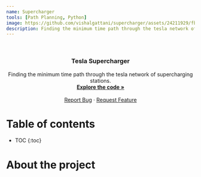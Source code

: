 ```yaml
---
name: Supercharger
tools: [Path Planning, Python]
image: https://github.com/vishalgattani/supercharger/assets/24211929/fb7ed8a9-a423-4b82-9e17-6c8b44f2f813
description: Finding the minimum time path through the tesla network of supercharging stations.
---
```


<!-- PROJECT LOGO -->
<br />
<div align="center">
<h3 align="center">Tesla Supercharger</h3>

  <p align="center">
    Finding the minimum time path through the tesla network of supercharging stations.
    <br />
    <a href="https://github.com/vishalgattani/supercharger"><strong>Explore the code »</strong></a>
    <br />
    <br />
    <a href="https://github.com/vishalgattani/supercharger/issues">Report Bug</a>
    ·
    <a href="https://github.com/vishalgattani/supercharger/issues">Request Feature</a>
  </p>
</div>



# Table of contents

* TOC
{:toc}

# About the project

<!-- <p align="center">
  <img width="1261" alt="supercharger" src="https://github.com/vishalgattani/supercharger/assets/24211929/0a34cde8-8acf-4f1a-af8c-440f88337e48">
</p> -->

<!-- <iframe width="900" height="800" frameborder="0" scrolling="no" src="//plotly.com/~vishalgattani/185.embed"></iframe> -->

<script src="https://cdn.plot.ly/plotly-latest.min.js"></script>
<div>                            <div id="fddcb4ce-9612-4daf-877e-7f1d77a14e05" class="plotly-graph-div" style="height:100%; width:100%;"></div>            <script type="text/javascript">                                    window.PLOTLYENV=window.PLOTLYENV || {};                                    if (document.getElementById("fddcb4ce-9612-4daf-877e-7f1d77a14e05")) {                    Plotly.newPlot(                        "fddcb4ce-9612-4daf-877e-7f1d77a14e05",                        [{"lat":[42.710356,40.544595,39.858702,43.592251,34.667629,35.108486,39.662265,43.623536,40.738399,38.877342,37.66976,38.249149,42.518715,39.040814,33.894227,32.726686,41.245823,43.102424,38.957778,40.277134,28.514873,30.181405,37.394181,45.70007,41.348503,45.64655,42.241125,34.850835,34.98737,33.79382,40.958869,40.66179,41.585206,35.174151,36.860525,29.112378,41.045431,46.729872,40.891909,36.61697,37.703163,38.017955,38.235578,44.347885,39.678111,38.993577,44.704537,43.109066,32.374263,40.32244,35.34075,33.741291,31.312424,41.57833,46.976918,32.135885,34.922962,36.835455,41.499616,33.52421,44.46286,38.642291,38.696385,37.14916,32.878773,29.827707,32.068583,32.760837,43.879042,41.080103,45.402786,47.192149,37.782622,29.140981,34.947013,33.485858,40.720352,39.541124,40.588118,35.901319,38.573122,39.77512,27.940665,44.105601,44.656089,48.509743,41.161085,42.236461,42.130914,27.31293,40.017517,37.963357,42.056357,37.5447,38.931919,35.9696,39.1481,41.760671,32.902166,33.921063,39.877253,35.505278,45.981226,42.460931,43.328388,38.837573,42.17434,38.900543,38.78216,40.957892,39.563776,41.519427,31.582287,42.895248,46.914375,43.979585,35.486585,43.886915,34.174754,37.405893,39.095382,44.964892,42.968675,33.986765,33.70275,32.833485,46.378836,43.12669,41.699048,39.137114,33.660784,37.02445,46.198035,40.195539,46.784467,39.443345,39.393663,36.165906,37.644519,39.00496,33.970281,39.268975,41.660517,26.77825,42.049602,35.191331,27.60089,45.83626,35.15396,30.423892,45.611941,41.041538,32.832466,36.289315,40.7999,40.683508,34.729509,38.069801,34.39359,32.274159,38.211962,34.614555,39.023876,28.766853,42.914231,31.448847,38.78799,29.690066,39.702238,40.06076,40.508562,37.593182,37.415328,36.748516,41.890872,40.68331,35.400105,36.913695,35.531428,39.92646,32.478594,36.766315,45.734046,35.140024,42.597887,38.366645,29.924286,30.199071,40.226408,32.949077,39.090758,47.708479,32.470885,28.617982,42.145542,39.605859,30.720702,30.266552,30.790734,36.167631,42.998817,24.72611,39.326258,42.243893,39.327438,36.612153,39.224642,35.972904,35.646451,41.781195,41.722672,46.009797,36.955196,34.238115,32.627837,33.673925,38.771208,40.415938,47.62957,37.126463,33.443011,33.498538,35.461664,40.726668,35.53859,47.116294,37.134167,33.231373,32.450591,40.146204,44.292984,34.849124,30.671556,39.552676,36.893583,40.778885,26.108605,43.485152,43.113878,26.485574,34.879736,44.804582,33.137098,41.907415,34.32753,32.943675,41.717337,33.421676,39.631467,30.716158,39.600831,36.60059,35.189016,45.15313,35.610678,44.957751,37.625618,42.838443,44.082607,33.931316,42.899615,41.310222,33.793198,44.03563,36.254143,36.945693,35.038644,29.108571,37.60878,41.313663,41.70995,35.850587,38.242676,40.41621,44.73704,37.394011,35.068595,44.77083,43.701129,42.295745,29.980687,40.303817,30.510908,40.179476,34.179106,44.782882,38.64082,38.80086,40.836301,39.489732,42.75625,35.226765,40.684466,38.4016,39.04438,34.113584,34.994625],"lon":[-73.819109,-74.334113,-84.277027,-116.27942,-79.002343,-106.612804,-75.692027,-72.3258949,-114.058998,-97.618699,-77.461414,-112.652524,-87.950428,-94.369265,-118.367407,-114.619093,-73.009059,-76.187446,-92.252761,-76.823255,-81.500189,-82.679605,-122.149858,-111.06329,-89.126115,-118.68198,-83.766522,-114.624329,-118.946272,-84.39713,-117.746501,-73.79282,-87.721114,-111.663194,-76.207467,-99.75208,-75.312237,-122.977392,-72.426995,-121.843973,-121.925304,-84.420664,-122.263886,-69.786042,-111.841003,-110.140513,-73.491829,-71.477768,-99.007197,-74.4869,-80.76579,-116.215029,-92.446436,-83.664593,-120.54162,-81.212853,-110.145558,-119.91058,-74.071324,-117.152568,-73.179308,-121.18813,-119.548525,-84.11385,-111.681694,-97.979685,-96.448248,-115.532486,-91.188428,-73.46135,-122.294371,-114.888901,-121.228683,-82.193938,-104.647997,-80.475763,-111.888712,-119.442336,-75.560089,-84.149634,-109.552368,-104.794648,-82.323525,-103.212569,-111.099022,-122.338681,-104.804955,-71.178325,-72.621435,-80.406743,-79.07712,-122.515699,-86.456352,-122.29011,-77.239564,-86.804159,-123.208604,-88.309184,-117.193699,-118.330074,-83.063448,-108.828094,-112.507161,-123.324124,-73.679992,-104.824889,-87.816626,-99.319142,-90.5329,-74.073976,-104.875651,-81.493146,-97.109152,-70.869299,-114.031924,-75.954114,-120.666378,-100.716887,-118.300803,-121.987945,-76.858319,-92.961249,-78.69568,-118.390162,-117.934297,-83.625813,-94.256378,-89.306829,-85.000326,-88.563468,-114.241801,-121.56535,-119.162687,-74.641375,-92.10232,-87.331737,-74.562619,-115.138655,-118.965499,-78.337848,-112.731503,-103.708626,-71.497242,-80.109586,-80.086345,-114.065592,-80.82286,-109.94341,-103.7226,-91.154637,-121.208249,-73.671661,-96.837638,-97.325935,-73.51524,-80.108327,-82.366353,-117.232243,-82.028798,-90.151048,-85.67319,-120.188432,-77.144352,-96.978988,-85.533057,-83.53221,-112.085173,-96.537727,-86.07959,-80.602742,-88.984738,-122.367483,-122.076575,-78.103517,-87.654214,-74.006508,-119.397796,-116.754463,-82.604495,-122.1984,-93.75437,-108.144266,-108.604932,-80.719776,-114.455249,-121.958136,-81.416018,-93.248782,-74.093572,-111.991933,-108.604325,-116.794283,-95.450473,-81.387995,-75.902081,-77.733324,-86.116677,-89.760156,-81.663625,-95.766044,-82.428935,-81.047912,-101.725107,-88.978895,-120.20741,-121.897995,-84.383507,-77.846845,-117.812644,-70.540289,-72.759717,-92.93137,-86.438854,-119.178084,-85.445105,-117.882412,-121.266149,-74.444713,-122.148073,-113.601737,-112.556876,-117.66309,-97.65144,-84.071932,-98.66012,-118.368328,-104.519352,-97.166412,-100.392455,-88.259828,-105.526325,-117.085459,-88.118644,-107.340171,-89.533986,-124.188383,-80.252444,-112.05205,-75.206857,-81.787149,-114.131562,-106.956345,-95.603229,-87.973023,-112.11846,-112.734081,-86.18863,-111.897331,-106.070818,-95.565944,-110.831666,-118.061916,-101.931467,-122.881254,-115.388014,-124.010966,-109.473842,-72.565798,-123.037458,-116.820082,-112.435248,-122.31731,-84.285394,-121.308473,-120.23792,-81.054651,-85.19593,-81.034603,-97.33314,-81.517018,-112.198576,-76.756116,-122.625023,-86.814089,-122.151999,-122.150347,-118.174576,-91.43711,-98.0445,-73.239226,-95.421547,-83.550529,-84.247841,-118.472135,-97.165632,-117.812306,-77.29633,-121.210529,-115.790859,-119.794179,-104.45267,-100.24836,-112.269008,-75.56489,-95.760267,-117.529427,-78.13567],"marker":{"autocolorscale":false,"cmax":194.0,"cmin":79.0,"color":[131.0,159.0,133.0,143.0,105.0,175.0,120.0,153.0,106.0,177.0,128.0,109.0,144.0,107.0,114.0,116.0,130.0,138.0,109.0,141.0,133.0,86.0,151.0,105.0,158.0,82.0,103.0,102.0,180.0,145.0,114.0,149.0,88.0,144.0,128.0,140.0,174.0,159.0,104.0,110.0,175.0,122.0,155.0,129.0,141.0,146.0,169.0,121.0,181.0,103.0,164.0,167.0,160.0,134.0,139.0,100.0,132.0,113.0,194.0,98.0,117.0,148.0,100.0,190.0,158.0,126.0,125.0,128.0,130.0,150.0,119.0,125.0,128.0,127.0,164.0,188.0,167.0,188.0,183.0,126.0,121.0,160.0,146.0,128.0,135.0,121.0,179.0,146.0,139.0,129.0,133.0,89.0,124.0,118.0,84.0,183.0,153.0,105.0,102.0,158.0,155.0,161.0,84.0,118.0,118.0,158.0,138.0,156.0,115.0,114.0,188.0,146.0,132.0,108.0,114.0,166.0,94.0,121.0,179.0,150.0,115.0,130.0,146.0,120.0,125.0,160.0,142.0,151.0,129.0,131.0,123.0,155.0,157.0,110.0,184.0,146.0,79.0,84.0,97.0,176.0,164.0,126.0,107.0,113.0,144.0,98.0,135.0,166.0,147.0,173.0,178.0,138.0,101.0,144.0,106.0,148.0,96.0,119.0,132.0,141.0,177.0,155.0,106.0,165.0,125.0,185.0,176.0,142.0,91.0,115.0,162.0,130.0,133.0,149.0,144.0,115.0,166.0,127.0,163.0,134.0,95.0,143.0,119.0,110.0,146.0,123.0,137.0,134.0,113.0,92.0,107.0,113.0,135.0,124.0,157.0,121.0,123.0,124.0,130.0,132.0,86.0,154.0,140.0,101.0,158.0,165.0,127.0,180.0,178.0,114.0,106.0,169.0,145.0,104.0,111.0,119.0,138.0,153.0,145.0,183.0,154.0,135.0,87.0,159.0,116.0,118.0,121.0,154.0,145.0,144.0,135.0,127.0,98.0,125.0,153.0,135.0,113.0,142.0,133.0,106.0,131.0,95.0,151.0,129.0,142.0,131.0,109.0,187.0,163.0,154.0,163.0,105.0,98.0,139.0,115.0,136.0,148.0,107.0,92.0,169.0,96.0,103.0,128.0,186.0,159.0,142.0,113.0,165.0,154.0,159.0,99.0,107.0,134.0,126.0,99.0,124.0,169.0,142.0,125.0,151.0,124.0,145.0,182.0,168.0,143.0,163.0,97.0,125.0,108.0,142.0,136.0,173.0,126.0,108.0,122.0,108.0,135.0],"colorbar":{"title":{"text":"Charging Rate"}},"opacity":0.75,"reversescale":false,"size":5},"mode":"markers","text":["Albany_NY","Edison_NJ","Dayton_OH","Boise_ID","Lumberton_NC","Albuquerque_NM","Newark_DE","West_Lebanon_NH","West_Wendover_NV","Salina_KS","Glen_Allen_VA","Beaver_UT","Pleasant_Prairie_WI","Independence_MO","Redondo_Beach_CA","Yuma_AZ","Milford_CT","Liverpool_NY","Columbia_MO","Harrisburg_PA","Turkey_Lake_FL","Lake_City_FL","Fremont_CA","Bozeman_MT","Peru_IL","Pendleton_OR","Ann_Arbor_MI","Needles_CA","Lebec_CA","Atlanta_GA","Winnemucca_NV","Queens_NY","Country_Club_Hills_IL","Flagstaff_AZ","Norfolk_VA","Uvalde_TX","Tannersville_PA","Centralia_WA","Southampton_NY","Seaside_CA","Dublin_CA","Lexington_KY","Napa_CA","Augusta_ME","Nephi_UT","Green_River_UT","Plattsburgh_NY","Hooksett_NH","Cisco_TX","Cranbury_NJ","Charlotte_NC","Indio_CA","Alexandria_LA","Maumee_OH","Ellensburg_WA","Savannah_GA","Holbrook_AZ","Fresno_CA","Newburgh_NY","Temecula_CA","South_Burlington_VT","Folsom_CA","Gardnerville_NV","London_KY","Casa_Grande_AZ","San_Marcos_TX","Corsicana_TX","El_Centro_CA","Onalaska_WI","Darien_CT","Sandy_OR","Superior_MT","Manteca_CA","Ocala_FL","Santa_Rosa_NM","Santee_SC","South_Salt_Lake_City_UT","Sparks_NV","Allentown_PA","Knoxville_TN","Moab_UT","Denver_CO","Brandon_FL","Rapid_City_SD","West_Yellowstone_MT","Burlington_WA","Cheyenne_WY","Dedham_MA","West_Springfield_MA","Port_St._Lucie_FL","Somerset_PA","San_Rafael_CA","St._Joseph_MI","San_Mateo_CA","Vienna_VA","Brentwood_TN","Ukiah_CA","Aurora_IL","San_Diego_CA","Hawthorne_CA","Grove_City_OH","Gallup_NM","Butte_MT","Grants_Pass_OR","Queensbury_NY","Colorado_Springs_CO","Highland_Park_IL","Hays_KS","St._Charles_MO","Paramus_NJ","Lone_Tree_CO","Cleveland_OH","Bellmead_TX","Seabrook_NH","Missoula_MT","Watertown_NY","Atascadero_CA","Murdo_SD","Burbank_CA","Sunnyvale_CA","Laurel_MD","Oakdale_MN","Buffalo_NY","Culver_City_CA","Fountain_Valley_CA","Macon_GA","Baxter_MN","Madison_WI","Angola_IN","Effingham_IL","Quartzsite_AZ","Gilroy_CA","Kennewick_WA","Hamilton_Township_NJ","Duluth_MN","Terre_Haute_IN","Egg_Harbor_Township_NJ","Las_Vegas_NV","Mammoth_Lakes_CA","Strasburg_VA","Wickenburg_AZ","Limon_CO","East_Greenwich_RI","Riviera_Beach_FL","Erie_PA","Kingman_AZ","Okeechobee_FL","Big_Timber_MT","Tucumcari_NM","Baton_Rouge_LA","The_Dalles_OR","Greenwich_CT","Dallas_TX","Perry_OK","Syosset_NY","Cranberry_PA","Greenville_SC","Tonopah_NV","Mountville_SC","Pearl_MS","Louisville_KY","Buellton_CA","Bethesda_MD","Victoria_TX","Grand_Rapids_MI","Tifton_GA","Richfield_UT","Columbus_TX","Indianapolis_IN","Triadelphia_WV","Normal_IL","Burlingame_CA","Mountain_View_CA","South_Hill_VA","Chicago_IL","Brooklyn_NY","Buttonwillow_CA","Beatty_NV","Asheville_NC","Corning_CA","Shreveport_LA","Farmington_NM","Billings_MT","Matthews_NC","Twin_Falls_ID","Vacaville_CA","St._Augustine_FL","Lake_Charles_LA","Tinton_Falls_NJ","Stanfield_AZ","Grand_Junction_CO","Coeur_d\'Alene_ID","Lindale_TX","Orlando_FL","Binghamton_NY","Hagerstown_MD","DeFuniak_Springs_FL","Slidell_LA","Kingsland_GA","Catoosa_OK","Port_Huron_MI","Marathon_FL","Goodland_KS","Cherry_Valley_IL","Truckee_CA","Monterey_CA","Blue_Ash_OH","Rocky_Mount_NC","Inyokern_CA","Sagamore_Beach_MA","West_Hartford_CT","Hinckley_MN","Bowling_Green_KY","Oxnard_CA","Auburn_AL","Costa_Mesa_CA","Roseville_CA","East_Brunswick_NJ","Bellevue_WA","St._George_UT","Buckeye_AZ","San_Juan_Capistrano_CA","Oklahoma_City_OK","Lima_OH","Weatherford_OK","Ritzville_WA","Trinidad_CO","Denton_TX","Sweetwater_TX","Champaign_IL","Gillette_WY","Barstow_CA","Mobile_AL","Glenwood_Springs_CO","Miner_MO","Eureka_CA","Plantation_FL","Idaho_Falls_ID","Utica_NY","Fort_Myers_FL","Yucca_AZ","Sheridan_WY","Sulphur_Springs_TX","Villa_Park_IL","Mayer_AZ","Gila_Bend_AZ","Mishawaka_IN","Tempe_AZ","Silverthorne_CO","Huntsville_TX","Price_UT","Lone_Pine_CA","Amarillo_TX","Woodburn_OR","Primm_NV","Lincoln_City_OR","Blanding_UT","Brattleboro_VT","Springfield_OR","Cabazon_CA","Pocatello_ID","Mt._Shasta_CA","Decatur_GA","Bend_OR","Coalinga_CA","Wytheville_VA","Chattanooga_TN","Port_Orange_FL","Wichita_KS","Macedonia_OH","Tremonton_UT","Plymouth_NC","Petaluma_CA","Lafayette_IN","Detroit_OR","Palo_Alto_CA","Mojave_CA","Eau_Claire_WI","Mitchell_SD","Lee_MA","Houston_TX","East_Liberty_OH","Tallahassee_FL","Lovelock_NV","Ardmore_OK","Baker_City_OR","Woodbridge_VA","Rocklin_CA","Elko_NV","Reno_NV","Lusk_WY","Shamrock_TX","Tooele_UT","Salisbury_MD","Topeka_KS","Rancho_Cucamonga_CA","Warsaw_NC"],"type":"scattergeo"}],                        {"geo":{"scope":"usa"},"mapbox":{"accesstoken":"pk.eyJ1IjoidmlzaGFsZ2F0dGFuaTEwIiwiYSI6ImNqazdvZjU1ajIwc24za241Ynp0b3FiMjIifQ.KOjDXUbj17uYUWgo_aFKQA","bearing":0},"showlegend":false,"template":{"data":{"barpolar":[{"marker":{"line":{"color":"#E5ECF6","width":0.5},"pattern":{"fillmode":"overlay","size":10,"solidity":0.2}},"type":"barpolar"}],"bar":[{"error_x":{"color":"#2a3f5f"},"error_y":{"color":"#2a3f5f"},"marker":{"line":{"color":"#E5ECF6","width":0.5},"pattern":{"fillmode":"overlay","size":10,"solidity":0.2}},"type":"bar"}],"carpet":[{"aaxis":{"endlinecolor":"#2a3f5f","gridcolor":"white","linecolor":"white","minorgridcolor":"white","startlinecolor":"#2a3f5f"},"baxis":{"endlinecolor":"#2a3f5f","gridcolor":"white","linecolor":"white","minorgridcolor":"white","startlinecolor":"#2a3f5f"},"type":"carpet"}],"choropleth":[{"colorbar":{"outlinewidth":0,"ticks":""},"type":"choropleth"}],"contourcarpet":[{"colorbar":{"outlinewidth":0,"ticks":""},"type":"contourcarpet"}],"contour":[{"colorbar":{"outlinewidth":0,"ticks":""},"colorscale":[[0.0,"#0d0887"],[0.1111111111111111,"#46039f"],[0.2222222222222222,"#7201a8"],[0.3333333333333333,"#9c179e"],[0.4444444444444444,"#bd3786"],[0.5555555555555556,"#d8576b"],[0.6666666666666666,"#ed7953"],[0.7777777777777778,"#fb9f3a"],[0.8888888888888888,"#fdca26"],[1.0,"#f0f921"]],"type":"contour"}],"heatmapgl":[{"colorbar":{"outlinewidth":0,"ticks":""},"colorscale":[[0.0,"#0d0887"],[0.1111111111111111,"#46039f"],[0.2222222222222222,"#7201a8"],[0.3333333333333333,"#9c179e"],[0.4444444444444444,"#bd3786"],[0.5555555555555556,"#d8576b"],[0.6666666666666666,"#ed7953"],[0.7777777777777778,"#fb9f3a"],[0.8888888888888888,"#fdca26"],[1.0,"#f0f921"]],"type":"heatmapgl"}],"heatmap":[{"colorbar":{"outlinewidth":0,"ticks":""},"colorscale":[[0.0,"#0d0887"],[0.1111111111111111,"#46039f"],[0.2222222222222222,"#7201a8"],[0.3333333333333333,"#9c179e"],[0.4444444444444444,"#bd3786"],[0.5555555555555556,"#d8576b"],[0.6666666666666666,"#ed7953"],[0.7777777777777778,"#fb9f3a"],[0.8888888888888888,"#fdca26"],[1.0,"#f0f921"]],"type":"heatmap"}],"histogram2dcontour":[{"colorbar":{"outlinewidth":0,"ticks":""},"colorscale":[[0.0,"#0d0887"],[0.1111111111111111,"#46039f"],[0.2222222222222222,"#7201a8"],[0.3333333333333333,"#9c179e"],[0.4444444444444444,"#bd3786"],[0.5555555555555556,"#d8576b"],[0.6666666666666666,"#ed7953"],[0.7777777777777778,"#fb9f3a"],[0.8888888888888888,"#fdca26"],[1.0,"#f0f921"]],"type":"histogram2dcontour"}],"histogram2d":[{"colorbar":{"outlinewidth":0,"ticks":""},"colorscale":[[0.0,"#0d0887"],[0.1111111111111111,"#46039f"],[0.2222222222222222,"#7201a8"],[0.3333333333333333,"#9c179e"],[0.4444444444444444,"#bd3786"],[0.5555555555555556,"#d8576b"],[0.6666666666666666,"#ed7953"],[0.7777777777777778,"#fb9f3a"],[0.8888888888888888,"#fdca26"],[1.0,"#f0f921"]],"type":"histogram2d"}],"histogram":[{"marker":{"pattern":{"fillmode":"overlay","size":10,"solidity":0.2}},"type":"histogram"}],"mesh3d":[{"colorbar":{"outlinewidth":0,"ticks":""},"type":"mesh3d"}],"parcoords":[{"line":{"colorbar":{"outlinewidth":0,"ticks":""}},"type":"parcoords"}],"pie":[{"automargin":true,"type":"pie"}],"scatter3d":[{"line":{"colorbar":{"outlinewidth":0,"ticks":""}},"marker":{"colorbar":{"outlinewidth":0,"ticks":""}},"type":"scatter3d"}],"scattercarpet":[{"marker":{"colorbar":{"outlinewidth":0,"ticks":""}},"type":"scattercarpet"}],"scattergeo":[{"marker":{"colorbar":{"outlinewidth":0,"ticks":""}},"type":"scattergeo"}],"scattergl":[{"marker":{"colorbar":{"outlinewidth":0,"ticks":""}},"type":"scattergl"}],"scattermapbox":[{"marker":{"colorbar":{"outlinewidth":0,"ticks":""}},"type":"scattermapbox"}],"scatterpolargl":[{"marker":{"colorbar":{"outlinewidth":0,"ticks":""}},"type":"scatterpolargl"}],"scatterpolar":[{"marker":{"colorbar":{"outlinewidth":0,"ticks":""}},"type":"scatterpolar"}],"scatter":[{"fillpattern":{"fillmode":"overlay","size":10,"solidity":0.2},"type":"scatter"}],"scatterternary":[{"marker":{"colorbar":{"outlinewidth":0,"ticks":""}},"type":"scatterternary"}],"surface":[{"colorbar":{"outlinewidth":0,"ticks":""},"colorscale":[[0.0,"#0d0887"],[0.1111111111111111,"#46039f"],[0.2222222222222222,"#7201a8"],[0.3333333333333333,"#9c179e"],[0.4444444444444444,"#bd3786"],[0.5555555555555556,"#d8576b"],[0.6666666666666666,"#ed7953"],[0.7777777777777778,"#fb9f3a"],[0.8888888888888888,"#fdca26"],[1.0,"#f0f921"]],"type":"surface"}],"table":[{"cells":{"fill":{"color":"#EBF0F8"},"line":{"color":"white"}},"header":{"fill":{"color":"#C8D4E3"},"line":{"color":"white"}},"type":"table"}]},"layout":{"annotationdefaults":{"arrowcolor":"#2a3f5f","arrowhead":0,"arrowwidth":1},"autotypenumbers":"strict","coloraxis":{"colorbar":{"outlinewidth":0,"ticks":""}},"colorscale":{"diverging":[[0,"#8e0152"],[0.1,"#c51b7d"],[0.2,"#de77ae"],[0.3,"#f1b6da"],[0.4,"#fde0ef"],[0.5,"#f7f7f7"],[0.6,"#e6f5d0"],[0.7,"#b8e186"],[0.8,"#7fbc41"],[0.9,"#4d9221"],[1,"#276419"]],"sequential":[[0.0,"#0d0887"],[0.1111111111111111,"#46039f"],[0.2222222222222222,"#7201a8"],[0.3333333333333333,"#9c179e"],[0.4444444444444444,"#bd3786"],[0.5555555555555556,"#d8576b"],[0.6666666666666666,"#ed7953"],[0.7777777777777778,"#fb9f3a"],[0.8888888888888888,"#fdca26"],[1.0,"#f0f921"]],"sequentialminus":[[0.0,"#0d0887"],[0.1111111111111111,"#46039f"],[0.2222222222222222,"#7201a8"],[0.3333333333333333,"#9c179e"],[0.4444444444444444,"#bd3786"],[0.5555555555555556,"#d8576b"],[0.6666666666666666,"#ed7953"],[0.7777777777777778,"#fb9f3a"],[0.8888888888888888,"#fdca26"],[1.0,"#f0f921"]]},"colorway":["#636efa","#EF553B","#00cc96","#ab63fa","#FFA15A","#19d3f3","#FF6692","#B6E880","#FF97FF","#FECB52"],"font":{"color":"#2a3f5f"},"geo":{"bgcolor":"white","lakecolor":"white","landcolor":"#E5ECF6","showlakes":true,"showland":true,"subunitcolor":"white"},"hoverlabel":{"align":"left"},"hovermode":"closest","mapbox":{"style":"light"},"paper_bgcolor":"white","plot_bgcolor":"#E5ECF6","polar":{"angularaxis":{"gridcolor":"white","linecolor":"white","ticks":""},"bgcolor":"#E5ECF6","radialaxis":{"gridcolor":"white","linecolor":"white","ticks":""}},"scene":{"xaxis":{"backgroundcolor":"#E5ECF6","gridcolor":"white","gridwidth":2,"linecolor":"white","showbackground":true,"ticks":"","zerolinecolor":"white"},"yaxis":{"backgroundcolor":"#E5ECF6","gridcolor":"white","gridwidth":2,"linecolor":"white","showbackground":true,"ticks":"","zerolinecolor":"white"},"zaxis":{"backgroundcolor":"#E5ECF6","gridcolor":"white","gridwidth":2,"linecolor":"white","showbackground":true,"ticks":"","zerolinecolor":"white"}},"shapedefaults":{"line":{"color":"#2a3f5f"}},"ternary":{"aaxis":{"gridcolor":"white","linecolor":"white","ticks":""},"baxis":{"gridcolor":"white","linecolor":"white","ticks":""},"bgcolor":"#E5ECF6","caxis":{"gridcolor":"white","linecolor":"white","ticks":""}},"title":{"x":0.05},"xaxis":{"automargin":true,"gridcolor":"white","linecolor":"white","ticks":"","title":{"standoff":15},"zerolinecolor":"white","zerolinewidth":2},"yaxis":{"automargin":true,"gridcolor":"white","linecolor":"white","ticks":"","title":{"standoff":15},"zerolinecolor":"white","zerolinewidth":2}}},"title":{"text":"Tesla Supercharger Network"}},                        {"responsive": true}                    )                };                            </script>        </div>

> Objective: Construct a search algorithm to find the minimum time path through the tesla network of supercharging stations. Each supercharger will refuel the vehicle at a different rate given in km/hr of charge time. Your route does not have to fully charge at every visited charger, so long as it never runs out of charge between two chargers. You should expect to need no more than 4-6 hours to solve this problem. We suggest implementing a quick brute force method before attempting to find an optimal routine.

This challenge requires to find out how to balance long driving distances accompanied by charging rates of multiple stations. Also, the generated path has to be valid between each charging station.

The challenge can be answered by dividing it into two separate problem sets:
1. How to find the shortest path with reasonable charging time?
2. How to optimally distribute the charging time at each station?

# Assumptions
1. The car begins at the start charger with a full charge of 320 kms.
2. The car travels at a constant speed of 105 km/hr along great circle routes between chargers.
3. The Earth is a sphere of radius 6356.752 kms.

# Methodology

## Shortest Path

Implemented an A-Star like algorithm with the cost heuristic to be as follows:

```python
heuristic = node.get_drivetimetoreach() + node.get_charge_time() + node.get_distancefromgoal()/velocity + 0.1*node.get_distancefromgoal()/node.get_charging_rate()
```

The neighboring nodes that are explored are only the ones that are within driving distance of the vehicle with the remaining fuel (distance) with or without full charge.

## Charging Optimality

If the distance to reach a neighboring node (which is not a goal node) is less than or equal to remaining fuel (distance), then there arises two possibilites:
1. Charge at current node if the charging rate is higher at current node i.e., charging time at current node will not be 0.
2. Charge at neighboring node if charging rate is lesser at current node i.e., charging time at current node will not be 0.

If the distance to reach a neighboring node (which is not a goal node) is greater than remaining fuel (distance), then there arises only one possibility:
1.  Charge at current node and proceed to the neigboring node.

# Results

<script src="https://cdn.plot.ly/plotly-latest.min.js"></script>
<div>                            <div id="b0b4c0d3-501b-4b43-b009-a836e189a63a" class="plotly-graph-div" style="height:100%; width:100%;"></div>            <script type="text/javascript">                                    window.PLOTLYENV=window.PLOTLYENV || {};                                    if (document.getElementById("b0b4c0d3-501b-4b43-b009-a836e189a63a")) {                    Plotly.newPlot(                        "b0b4c0d3-501b-4b43-b009-a836e189a63a",                        [{"lat":[41.22,43.63,43.69,43.8,43.75,44.28],"lon":[-95.84,-95.6,-93.36,-90.06,-87.75,-85.4],"marker":{"autocolorscale":false,"cmax":194.0,"cmin":79.0,"color":[165.0,108.0,92.0,138.0,116.0,111.0],"colorbar":{"title":{"text":"Charging Rate"}},"opacity":0.75,"reversescale":false,"size":5},"mode":"markers+lines","text":["Council_Bluffs_IA","Worthington_MN","Albert_Lea_MN","Mauston_WI","Sheboygan_WI","Cadillac_MI"],"type":"scattergeo"}],                        {"geo":{"scope":"usa"},"mapbox":{"accesstoken":"pk.eyJ1IjoidmlzaGFsZ2F0dGFuaTEwIiwiYSI6ImNqazdvZjU1ajIwc24za241Ynp0b3FiMjIifQ.KOjDXUbj17uYUWgo_aFKQA","bearing":0},"showlegend":false,"template":{"data":{"barpolar":[{"marker":{"line":{"color":"#E5ECF6","width":0.5},"pattern":{"fillmode":"overlay","size":10,"solidity":0.2}},"type":"barpolar"}],"bar":[{"error_x":{"color":"#2a3f5f"},"error_y":{"color":"#2a3f5f"},"marker":{"line":{"color":"#E5ECF6","width":0.5},"pattern":{"fillmode":"overlay","size":10,"solidity":0.2}},"type":"bar"}],"carpet":[{"aaxis":{"endlinecolor":"#2a3f5f","gridcolor":"white","linecolor":"white","minorgridcolor":"white","startlinecolor":"#2a3f5f"},"baxis":{"endlinecolor":"#2a3f5f","gridcolor":"white","linecolor":"white","minorgridcolor":"white","startlinecolor":"#2a3f5f"},"type":"carpet"}],"choropleth":[{"colorbar":{"outlinewidth":0,"ticks":""},"type":"choropleth"}],"contourcarpet":[{"colorbar":{"outlinewidth":0,"ticks":""},"type":"contourcarpet"}],"contour":[{"colorbar":{"outlinewidth":0,"ticks":""},"colorscale":[[0.0,"#0d0887"],[0.1111111111111111,"#46039f"],[0.2222222222222222,"#7201a8"],[0.3333333333333333,"#9c179e"],[0.4444444444444444,"#bd3786"],[0.5555555555555556,"#d8576b"],[0.6666666666666666,"#ed7953"],[0.7777777777777778,"#fb9f3a"],[0.8888888888888888,"#fdca26"],[1.0,"#f0f921"]],"type":"contour"}],"heatmapgl":[{"colorbar":{"outlinewidth":0,"ticks":""},"colorscale":[[0.0,"#0d0887"],[0.1111111111111111,"#46039f"],[0.2222222222222222,"#7201a8"],[0.3333333333333333,"#9c179e"],[0.4444444444444444,"#bd3786"],[0.5555555555555556,"#d8576b"],[0.6666666666666666,"#ed7953"],[0.7777777777777778,"#fb9f3a"],[0.8888888888888888,"#fdca26"],[1.0,"#f0f921"]],"type":"heatmapgl"}],"heatmap":[{"colorbar":{"outlinewidth":0,"ticks":""},"colorscale":[[0.0,"#0d0887"],[0.1111111111111111,"#46039f"],[0.2222222222222222,"#7201a8"],[0.3333333333333333,"#9c179e"],[0.4444444444444444,"#bd3786"],[0.5555555555555556,"#d8576b"],[0.6666666666666666,"#ed7953"],[0.7777777777777778,"#fb9f3a"],[0.8888888888888888,"#fdca26"],[1.0,"#f0f921"]],"type":"heatmap"}],"histogram2dcontour":[{"colorbar":{"outlinewidth":0,"ticks":""},"colorscale":[[0.0,"#0d0887"],[0.1111111111111111,"#46039f"],[0.2222222222222222,"#7201a8"],[0.3333333333333333,"#9c179e"],[0.4444444444444444,"#bd3786"],[0.5555555555555556,"#d8576b"],[0.6666666666666666,"#ed7953"],[0.7777777777777778,"#fb9f3a"],[0.8888888888888888,"#fdca26"],[1.0,"#f0f921"]],"type":"histogram2dcontour"}],"histogram2d":[{"colorbar":{"outlinewidth":0,"ticks":""},"colorscale":[[0.0,"#0d0887"],[0.1111111111111111,"#46039f"],[0.2222222222222222,"#7201a8"],[0.3333333333333333,"#9c179e"],[0.4444444444444444,"#bd3786"],[0.5555555555555556,"#d8576b"],[0.6666666666666666,"#ed7953"],[0.7777777777777778,"#fb9f3a"],[0.8888888888888888,"#fdca26"],[1.0,"#f0f921"]],"type":"histogram2d"}],"histogram":[{"marker":{"pattern":{"fillmode":"overlay","size":10,"solidity":0.2}},"type":"histogram"}],"mesh3d":[{"colorbar":{"outlinewidth":0,"ticks":""},"type":"mesh3d"}],"parcoords":[{"line":{"colorbar":{"outlinewidth":0,"ticks":""}},"type":"parcoords"}],"pie":[{"automargin":true,"type":"pie"}],"scatter3d":[{"line":{"colorbar":{"outlinewidth":0,"ticks":""}},"marker":{"colorbar":{"outlinewidth":0,"ticks":""}},"type":"scatter3d"}],"scattercarpet":[{"marker":{"colorbar":{"outlinewidth":0,"ticks":""}},"type":"scattercarpet"}],"scattergeo":[{"marker":{"colorbar":{"outlinewidth":0,"ticks":""}},"type":"scattergeo"}],"scattergl":[{"marker":{"colorbar":{"outlinewidth":0,"ticks":""}},"type":"scattergl"}],"scattermapbox":[{"marker":{"colorbar":{"outlinewidth":0,"ticks":""}},"type":"scattermapbox"}],"scatterpolargl":[{"marker":{"colorbar":{"outlinewidth":0,"ticks":""}},"type":"scatterpolargl"}],"scatterpolar":[{"marker":{"colorbar":{"outlinewidth":0,"ticks":""}},"type":"scatterpolar"}],"scatter":[{"fillpattern":{"fillmode":"overlay","size":10,"solidity":0.2},"type":"scatter"}],"scatterternary":[{"marker":{"colorbar":{"outlinewidth":0,"ticks":""}},"type":"scatterternary"}],"surface":[{"colorbar":{"outlinewidth":0,"ticks":""},"colorscale":[[0.0,"#0d0887"],[0.1111111111111111,"#46039f"],[0.2222222222222222,"#7201a8"],[0.3333333333333333,"#9c179e"],[0.4444444444444444,"#bd3786"],[0.5555555555555556,"#d8576b"],[0.6666666666666666,"#ed7953"],[0.7777777777777778,"#fb9f3a"],[0.8888888888888888,"#fdca26"],[1.0,"#f0f921"]],"type":"surface"}],"table":[{"cells":{"fill":{"color":"#EBF0F8"},"line":{"color":"white"}},"header":{"fill":{"color":"#C8D4E3"},"line":{"color":"white"}},"type":"table"}]},"layout":{"annotationdefaults":{"arrowcolor":"#2a3f5f","arrowhead":0,"arrowwidth":1},"autotypenumbers":"strict","coloraxis":{"colorbar":{"outlinewidth":0,"ticks":""}},"colorscale":{"diverging":[[0,"#8e0152"],[0.1,"#c51b7d"],[0.2,"#de77ae"],[0.3,"#f1b6da"],[0.4,"#fde0ef"],[0.5,"#f7f7f7"],[0.6,"#e6f5d0"],[0.7,"#b8e186"],[0.8,"#7fbc41"],[0.9,"#4d9221"],[1,"#276419"]],"sequential":[[0.0,"#0d0887"],[0.1111111111111111,"#46039f"],[0.2222222222222222,"#7201a8"],[0.3333333333333333,"#9c179e"],[0.4444444444444444,"#bd3786"],[0.5555555555555556,"#d8576b"],[0.6666666666666666,"#ed7953"],[0.7777777777777778,"#fb9f3a"],[0.8888888888888888,"#fdca26"],[1.0,"#f0f921"]],"sequentialminus":[[0.0,"#0d0887"],[0.1111111111111111,"#46039f"],[0.2222222222222222,"#7201a8"],[0.3333333333333333,"#9c179e"],[0.4444444444444444,"#bd3786"],[0.5555555555555556,"#d8576b"],[0.6666666666666666,"#ed7953"],[0.7777777777777778,"#fb9f3a"],[0.8888888888888888,"#fdca26"],[1.0,"#f0f921"]]},"colorway":["#636efa","#EF553B","#00cc96","#ab63fa","#FFA15A","#19d3f3","#FF6692","#B6E880","#FF97FF","#FECB52"],"font":{"color":"#2a3f5f"},"geo":{"bgcolor":"white","lakecolor":"white","landcolor":"#E5ECF6","showlakes":true,"showland":true,"subunitcolor":"white"},"hoverlabel":{"align":"left"},"hovermode":"closest","mapbox":{"style":"light"},"paper_bgcolor":"white","plot_bgcolor":"#E5ECF6","polar":{"angularaxis":{"gridcolor":"white","linecolor":"white","ticks":""},"bgcolor":"#E5ECF6","radialaxis":{"gridcolor":"white","linecolor":"white","ticks":""}},"scene":{"xaxis":{"backgroundcolor":"#E5ECF6","gridcolor":"white","gridwidth":2,"linecolor":"white","showbackground":true,"ticks":"","zerolinecolor":"white"},"yaxis":{"backgroundcolor":"#E5ECF6","gridcolor":"white","gridwidth":2,"linecolor":"white","showbackground":true,"ticks":"","zerolinecolor":"white"},"zaxis":{"backgroundcolor":"#E5ECF6","gridcolor":"white","gridwidth":2,"linecolor":"white","showbackground":true,"ticks":"","zerolinecolor":"white"}},"shapedefaults":{"line":{"color":"#2a3f5f"}},"ternary":{"aaxis":{"gridcolor":"white","linecolor":"white","ticks":""},"baxis":{"gridcolor":"white","linecolor":"white","ticks":""},"bgcolor":"#E5ECF6","caxis":{"gridcolor":"white","linecolor":"white","ticks":""}},"title":{"x":0.05},"xaxis":{"automargin":true,"gridcolor":"white","linecolor":"white","ticks":"","title":{"standoff":15},"zerolinecolor":"white","zerolinewidth":2},"yaxis":{"automargin":true,"gridcolor":"white","linecolor":"white","ticks":"","title":{"standoff":15},"zerolinecolor":"white","zerolinewidth":2}}},"title":{"text":"Tesla Supercharger Network"}},                        {"responsive": true}                    )                };                            </script>        </div>

<script src="https://cdn.plot.ly/plotly-latest.min.js"></script>
<div>                            <div id="6bb53630-236b-4f1c-84af-db275c8048ea" class="plotly-graph-div" style="height:100%; width:100%;"></div>            <script type="text/javascript">                                    window.PLOTLYENV=window.PLOTLYENV || {};                                    if (document.getElementById("6bb53630-236b-4f1c-84af-db275c8048ea")) {                    Plotly.newPlot(                        "6bb53630-236b-4f1c-84af-db275c8048ea",                        [{"lat":[42.710356,40.544595,39.858702,43.592251,34.667629,35.108486,39.662265,43.623536,40.738399,38.877342,37.66976,38.249149,42.518715,39.040814,33.894227,32.726686,41.245823,43.102424,38.957778,40.277134,28.514873,30.181405,37.394181,45.70007,41.348503,45.64655,42.241125,34.850835,34.98737,33.79382,40.958869,40.66179,41.585206,35.174151,36.860525,29.112378,41.045431,46.729872,40.891909,36.61697,37.703163,38.017955,38.235578,44.347885,39.678111,38.993577,44.704537,43.109066,32.374263,40.32244,35.34075,33.741291,31.312424,41.57833,46.976918,32.135885,34.922962,36.835455,41.499616,33.52421,44.46286,38.642291,38.696385,37.14916,32.878773,29.827707,32.068583,32.760837,43.879042,41.080103,45.402786,47.192149,37.782622,29.140981,34.947013,33.485858,40.720352,39.541124,40.588118,35.901319,38.573122,39.77512,27.940665,44.105601,44.656089,48.509743,41.161085,42.236461,42.130914,27.31293,40.017517,37.963357,42.056357,37.5447,38.931919,35.9696,39.1481,41.760671,32.902166,33.921063,39.877253,35.505278,45.981226,42.460931,43.328388,38.837573,42.17434,38.900543,38.78216,40.957892,39.563776,41.519427,31.582287,42.895248,46.914375,43.979585,35.486585,43.886915,34.174754,37.405893,39.095382,44.964892,42.968675,33.986765,33.70275,32.833485,46.378836,43.12669,41.699048,39.137114,33.660784,37.02445,46.198035,40.195539,46.784467,39.443345,39.393663,36.165906,37.644519,39.00496,33.970281,39.268975,41.660517,26.77825,42.049602,35.191331,27.60089,45.83626,35.15396,30.423892,45.611941,41.041538,32.832466,36.289315,40.7999,40.683508,34.729509,38.069801,34.39359,32.274159,38.211962,34.614555,39.023876,28.766853,42.914231,31.448847,38.78799,29.690066,39.702238,40.06076,40.508562,37.593182,37.415328,36.748516,41.890872,40.68331,35.400105,36.913695,35.531428,39.92646,32.478594,36.766315,45.734046,35.140024,42.597887,38.366645,29.924286,30.199071,40.226408,32.949077,39.090758,47.708479,32.470885,28.617982,42.145542,39.605859,30.720702,30.266552,30.790734,36.167631,42.998817,24.72611,39.326258,42.243893,39.327438,36.612153,39.224642,35.972904,35.646451,41.781195,41.722672,46.009797,36.955196,34.238115,32.627837,33.673925,38.771208,40.415938,47.62957,37.126463,33.443011,33.498538,35.461664,40.726668,35.53859,47.116294,37.134167,33.231373,32.450591,40.146204,44.292984,34.849124,30.671556,39.552676,36.893583,40.778885,26.108605,43.485152,43.113878,26.485574,34.879736,44.804582,33.137098,41.907415,34.32753,32.943675,41.717337,33.421676,39.631467,30.716158,39.600831,36.60059,35.189016,45.15313,35.610678,44.957751,37.625618,42.838443,44.082607,33.931316,42.899615,41.310222,33.793198,44.03563,36.254143,36.945693,35.038644,29.108571,37.60878,41.313663,41.70995,35.850587,38.242676,40.41621,44.73704,37.394011,35.068595,44.77083,43.701129,42.295745,29.980687,40.303817,30.510908,40.179476,34.179106,44.782882,38.64082,38.80086,40.836301,39.489732,42.75625,35.226765,40.684466,38.4016,39.04438,34.113584,34.994625],"lon":[-73.819109,-74.334113,-84.277027,-116.27942,-79.002343,-106.612804,-75.692027,-72.3258949,-114.058998,-97.618699,-77.461414,-112.652524,-87.950428,-94.369265,-118.367407,-114.619093,-73.009059,-76.187446,-92.252761,-76.823255,-81.500189,-82.679605,-122.149858,-111.06329,-89.126115,-118.68198,-83.766522,-114.624329,-118.946272,-84.39713,-117.746501,-73.79282,-87.721114,-111.663194,-76.207467,-99.75208,-75.312237,-122.977392,-72.426995,-121.843973,-121.925304,-84.420664,-122.263886,-69.786042,-111.841003,-110.140513,-73.491829,-71.477768,-99.007197,-74.4869,-80.76579,-116.215029,-92.446436,-83.664593,-120.54162,-81.212853,-110.145558,-119.91058,-74.071324,-117.152568,-73.179308,-121.18813,-119.548525,-84.11385,-111.681694,-97.979685,-96.448248,-115.532486,-91.188428,-73.46135,-122.294371,-114.888901,-121.228683,-82.193938,-104.647997,-80.475763,-111.888712,-119.442336,-75.560089,-84.149634,-109.552368,-104.794648,-82.323525,-103.212569,-111.099022,-122.338681,-104.804955,-71.178325,-72.621435,-80.406743,-79.07712,-122.515699,-86.456352,-122.29011,-77.239564,-86.804159,-123.208604,-88.309184,-117.193699,-118.330074,-83.063448,-108.828094,-112.507161,-123.324124,-73.679992,-104.824889,-87.816626,-99.319142,-90.5329,-74.073976,-104.875651,-81.493146,-97.109152,-70.869299,-114.031924,-75.954114,-120.666378,-100.716887,-118.300803,-121.987945,-76.858319,-92.961249,-78.69568,-118.390162,-117.934297,-83.625813,-94.256378,-89.306829,-85.000326,-88.563468,-114.241801,-121.56535,-119.162687,-74.641375,-92.10232,-87.331737,-74.562619,-115.138655,-118.965499,-78.337848,-112.731503,-103.708626,-71.497242,-80.109586,-80.086345,-114.065592,-80.82286,-109.94341,-103.7226,-91.154637,-121.208249,-73.671661,-96.837638,-97.325935,-73.51524,-80.108327,-82.366353,-117.232243,-82.028798,-90.151048,-85.67319,-120.188432,-77.144352,-96.978988,-85.533057,-83.53221,-112.085173,-96.537727,-86.07959,-80.602742,-88.984738,-122.367483,-122.076575,-78.103517,-87.654214,-74.006508,-119.397796,-116.754463,-82.604495,-122.1984,-93.75437,-108.144266,-108.604932,-80.719776,-114.455249,-121.958136,-81.416018,-93.248782,-74.093572,-111.991933,-108.604325,-116.794283,-95.450473,-81.387995,-75.902081,-77.733324,-86.116677,-89.760156,-81.663625,-95.766044,-82.428935,-81.047912,-101.725107,-88.978895,-120.20741,-121.897995,-84.383507,-77.846845,-117.812644,-70.540289,-72.759717,-92.93137,-86.438854,-119.178084,-85.445105,-117.882412,-121.266149,-74.444713,-122.148073,-113.601737,-112.556876,-117.66309,-97.65144,-84.071932,-98.66012,-118.368328,-104.519352,-97.166412,-100.392455,-88.259828,-105.526325,-117.085459,-88.118644,-107.340171,-89.533986,-124.188383,-80.252444,-112.05205,-75.206857,-81.787149,-114.131562,-106.956345,-95.603229,-87.973023,-112.11846,-112.734081,-86.18863,-111.897331,-106.070818,-95.565944,-110.831666,-118.061916,-101.931467,-122.881254,-115.388014,-124.010966,-109.473842,-72.565798,-123.037458,-116.820082,-112.435248,-122.31731,-84.285394,-121.308473,-120.23792,-81.054651,-85.19593,-81.034603,-97.33314,-81.517018,-112.198576,-76.756116,-122.625023,-86.814089,-122.151999,-122.150347,-118.174576,-91.43711,-98.0445,-73.239226,-95.421547,-83.550529,-84.247841,-118.472135,-97.165632,-117.812306,-77.29633,-121.210529,-115.790859,-119.794179,-104.45267,-100.24836,-112.269008,-75.56489,-95.760267,-117.529427,-78.13567],"marker":{"allowoverlap":true,"cmax":194.0,"cmin":79.0,"size":5,"symbol":["fuel","fuel","fuel","fuel","fuel","fuel","fuel","fuel","fuel","fuel","fuel","fuel","fuel","fuel","fuel","fuel","fuel","fuel","fuel","fuel","fuel","fuel","fuel","fuel","fuel","fuel","fuel","fuel","fuel","fuel","fuel","fuel","fuel","fuel","fuel","fuel","fuel","fuel","fuel","fuel","fuel","fuel","fuel","fuel","fuel","fuel","fuel","fuel","fuel","fuel","fuel","fuel","fuel","fuel","fuel","fuel","fuel","fuel","fuel","fuel","fuel","fuel","fuel","fuel","fuel","fuel","fuel","fuel","fuel","fuel","fuel","fuel","fuel","fuel","fuel","fuel","fuel","fuel","fuel","fuel","fuel","fuel","fuel","fuel","fuel","fuel","fuel","fuel","fuel","fuel","fuel","fuel","fuel","fuel","fuel","fuel","fuel","fuel","fuel","fuel","fuel","fuel","fuel","fuel","fuel","fuel","fuel","fuel","fuel","fuel","fuel","fuel","fuel","fuel","fuel","fuel","fuel","fuel","fuel","fuel","fuel","fuel","fuel","fuel","fuel","fuel","fuel","fuel","fuel","fuel","fuel","fuel","fuel","fuel","fuel","fuel","fuel","fuel","fuel","fuel","fuel","fuel","fuel","fuel","fuel","fuel","fuel","fuel","fuel","fuel","fuel","fuel","fuel","fuel","fuel","fuel","fuel","fuel","fuel","fuel","fuel","fuel","fuel","fuel","fuel","fuel","fuel","fuel","fuel","fuel","fuel","fuel","fuel","fuel","fuel","fuel","fuel","fuel","fuel","fuel","fuel","fuel","fuel","fuel","fuel","fuel","fuel","fuel","fuel","fuel","fuel","fuel","fuel","fuel","fuel","fuel","fuel","fuel","fuel","fuel","fuel","fuel","fuel","fuel","fuel","fuel","fuel","fuel","fuel","fuel","fuel","fuel","fuel","fuel","fuel","fuel","fuel","fuel","fuel","fuel","fuel","fuel","fuel","fuel","fuel","fuel","fuel","fuel","fuel","fuel","fuel","fuel","fuel","fuel","fuel","fuel","fuel","fuel","fuel","fuel","fuel","fuel","fuel","fuel","fuel","fuel","fuel","fuel","fuel","fuel","fuel","fuel","fuel","fuel","fuel","fuel","fuel","fuel","fuel","fuel","fuel","fuel","fuel","fuel","fuel","fuel","fuel","fuel","fuel","fuel","fuel","fuel","fuel","fuel","fuel","fuel","fuel","fuel","fuel","fuel","fuel","fuel","fuel","fuel","fuel","fuel","fuel","fuel","fuel","fuel","fuel","fuel","fuel","fuel","fuel","fuel","fuel"]},"mode":"markers","name":"Station","showlegend":false,"text":["Council_Bluffs_IA","Worthington_MN","Albert_Lea_MN","Mauston_WI","Sheboygan_WI","Cadillac_MI"],"type":"scattermapbox"},{"lat":[41.22,43.63,43.69,43.8,43.75,44.28],"lon":[-95.84,-95.6,-93.36,-90.06,-87.75,-85.4],"marker":{"allowoverlap":true,"size":8,"symbol":["fuel","fuel","fuel","fuel","fuel","fuel"]},"mode":"markers+lines","name":"Station","showlegend":false,"text":["Council_Bluffs_IA","Worthington_MN","Albert_Lea_MN","Mauston_WI","Sheboygan_WI","Cadillac_MI"],"type":"scattermapbox"}],                        {"geo":{"scope":"usa"},"mapbox":{"accesstoken":"pk.eyJ1IjoidmlzaGFsZ2F0dGFuaTEwIiwiYSI6ImNqazdvZjU1ajIwc24za241Ynp0b3FiMjIifQ.KOjDXUbj17uYUWgo_aFKQA","bearing":0,"center":{"lat":38.92,"lon":-99.3},"pitch":0,"zoom":2.5},"showlegend":false,"template":{"data":{"barpolar":[{"marker":{"line":{"color":"#E5ECF6","width":0.5},"pattern":{"fillmode":"overlay","size":10,"solidity":0.2}},"type":"barpolar"}],"bar":[{"error_x":{"color":"#2a3f5f"},"error_y":{"color":"#2a3f5f"},"marker":{"line":{"color":"#E5ECF6","width":0.5},"pattern":{"fillmode":"overlay","size":10,"solidity":0.2}},"type":"bar"}],"carpet":[{"aaxis":{"endlinecolor":"#2a3f5f","gridcolor":"white","linecolor":"white","minorgridcolor":"white","startlinecolor":"#2a3f5f"},"baxis":{"endlinecolor":"#2a3f5f","gridcolor":"white","linecolor":"white","minorgridcolor":"white","startlinecolor":"#2a3f5f"},"type":"carpet"}],"choropleth":[{"colorbar":{"outlinewidth":0,"ticks":""},"type":"choropleth"}],"contourcarpet":[{"colorbar":{"outlinewidth":0,"ticks":""},"type":"contourcarpet"}],"contour":[{"colorbar":{"outlinewidth":0,"ticks":""},"colorscale":[[0.0,"#0d0887"],[0.1111111111111111,"#46039f"],[0.2222222222222222,"#7201a8"],[0.3333333333333333,"#9c179e"],[0.4444444444444444,"#bd3786"],[0.5555555555555556,"#d8576b"],[0.6666666666666666,"#ed7953"],[0.7777777777777778,"#fb9f3a"],[0.8888888888888888,"#fdca26"],[1.0,"#f0f921"]],"type":"contour"}],"heatmapgl":[{"colorbar":{"outlinewidth":0,"ticks":""},"colorscale":[[0.0,"#0d0887"],[0.1111111111111111,"#46039f"],[0.2222222222222222,"#7201a8"],[0.3333333333333333,"#9c179e"],[0.4444444444444444,"#bd3786"],[0.5555555555555556,"#d8576b"],[0.6666666666666666,"#ed7953"],[0.7777777777777778,"#fb9f3a"],[0.8888888888888888,"#fdca26"],[1.0,"#f0f921"]],"type":"heatmapgl"}],"heatmap":[{"colorbar":{"outlinewidth":0,"ticks":""},"colorscale":[[0.0,"#0d0887"],[0.1111111111111111,"#46039f"],[0.2222222222222222,"#7201a8"],[0.3333333333333333,"#9c179e"],[0.4444444444444444,"#bd3786"],[0.5555555555555556,"#d8576b"],[0.6666666666666666,"#ed7953"],[0.7777777777777778,"#fb9f3a"],[0.8888888888888888,"#fdca26"],[1.0,"#f0f921"]],"type":"heatmap"}],"histogram2dcontour":[{"colorbar":{"outlinewidth":0,"ticks":""},"colorscale":[[0.0,"#0d0887"],[0.1111111111111111,"#46039f"],[0.2222222222222222,"#7201a8"],[0.3333333333333333,"#9c179e"],[0.4444444444444444,"#bd3786"],[0.5555555555555556,"#d8576b"],[0.6666666666666666,"#ed7953"],[0.7777777777777778,"#fb9f3a"],[0.8888888888888888,"#fdca26"],[1.0,"#f0f921"]],"type":"histogram2dcontour"}],"histogram2d":[{"colorbar":{"outlinewidth":0,"ticks":""},"colorscale":[[0.0,"#0d0887"],[0.1111111111111111,"#46039f"],[0.2222222222222222,"#7201a8"],[0.3333333333333333,"#9c179e"],[0.4444444444444444,"#bd3786"],[0.5555555555555556,"#d8576b"],[0.6666666666666666,"#ed7953"],[0.7777777777777778,"#fb9f3a"],[0.8888888888888888,"#fdca26"],[1.0,"#f0f921"]],"type":"histogram2d"}],"histogram":[{"marker":{"pattern":{"fillmode":"overlay","size":10,"solidity":0.2}},"type":"histogram"}],"mesh3d":[{"colorbar":{"outlinewidth":0,"ticks":""},"type":"mesh3d"}],"parcoords":[{"line":{"colorbar":{"outlinewidth":0,"ticks":""}},"type":"parcoords"}],"pie":[{"automargin":true,"type":"pie"}],"scatter3d":[{"line":{"colorbar":{"outlinewidth":0,"ticks":""}},"marker":{"colorbar":{"outlinewidth":0,"ticks":""}},"type":"scatter3d"}],"scattercarpet":[{"marker":{"colorbar":{"outlinewidth":0,"ticks":""}},"type":"scattercarpet"}],"scattergeo":[{"marker":{"colorbar":{"outlinewidth":0,"ticks":""}},"type":"scattergeo"}],"scattergl":[{"marker":{"colorbar":{"outlinewidth":0,"ticks":""}},"type":"scattergl"}],"scattermapbox":[{"marker":{"colorbar":{"outlinewidth":0,"ticks":""}},"type":"scattermapbox"}],"scatterpolargl":[{"marker":{"colorbar":{"outlinewidth":0,"ticks":""}},"type":"scatterpolargl"}],"scatterpolar":[{"marker":{"colorbar":{"outlinewidth":0,"ticks":""}},"type":"scatterpolar"}],"scatter":[{"fillpattern":{"fillmode":"overlay","size":10,"solidity":0.2},"type":"scatter"}],"scatterternary":[{"marker":{"colorbar":{"outlinewidth":0,"ticks":""}},"type":"scatterternary"}],"surface":[{"colorbar":{"outlinewidth":0,"ticks":""},"colorscale":[[0.0,"#0d0887"],[0.1111111111111111,"#46039f"],[0.2222222222222222,"#7201a8"],[0.3333333333333333,"#9c179e"],[0.4444444444444444,"#bd3786"],[0.5555555555555556,"#d8576b"],[0.6666666666666666,"#ed7953"],[0.7777777777777778,"#fb9f3a"],[0.8888888888888888,"#fdca26"],[1.0,"#f0f921"]],"type":"surface"}],"table":[{"cells":{"fill":{"color":"#EBF0F8"},"line":{"color":"white"}},"header":{"fill":{"color":"#C8D4E3"},"line":{"color":"white"}},"type":"table"}]},"layout":{"annotationdefaults":{"arrowcolor":"#2a3f5f","arrowhead":0,"arrowwidth":1},"autotypenumbers":"strict","coloraxis":{"colorbar":{"outlinewidth":0,"ticks":""}},"colorscale":{"diverging":[[0,"#8e0152"],[0.1,"#c51b7d"],[0.2,"#de77ae"],[0.3,"#f1b6da"],[0.4,"#fde0ef"],[0.5,"#f7f7f7"],[0.6,"#e6f5d0"],[0.7,"#b8e186"],[0.8,"#7fbc41"],[0.9,"#4d9221"],[1,"#276419"]],"sequential":[[0.0,"#0d0887"],[0.1111111111111111,"#46039f"],[0.2222222222222222,"#7201a8"],[0.3333333333333333,"#9c179e"],[0.4444444444444444,"#bd3786"],[0.5555555555555556,"#d8576b"],[0.6666666666666666,"#ed7953"],[0.7777777777777778,"#fb9f3a"],[0.8888888888888888,"#fdca26"],[1.0,"#f0f921"]],"sequentialminus":[[0.0,"#0d0887"],[0.1111111111111111,"#46039f"],[0.2222222222222222,"#7201a8"],[0.3333333333333333,"#9c179e"],[0.4444444444444444,"#bd3786"],[0.5555555555555556,"#d8576b"],[0.6666666666666666,"#ed7953"],[0.7777777777777778,"#fb9f3a"],[0.8888888888888888,"#fdca26"],[1.0,"#f0f921"]]},"colorway":["#636efa","#EF553B","#00cc96","#ab63fa","#FFA15A","#19d3f3","#FF6692","#B6E880","#FF97FF","#FECB52"],"font":{"color":"#2a3f5f"},"geo":{"bgcolor":"white","lakecolor":"white","landcolor":"#E5ECF6","showlakes":true,"showland":true,"subunitcolor":"white"},"hoverlabel":{"align":"left"},"hovermode":"closest","mapbox":{"style":"light"},"paper_bgcolor":"white","plot_bgcolor":"#E5ECF6","polar":{"angularaxis":{"gridcolor":"white","linecolor":"white","ticks":""},"bgcolor":"#E5ECF6","radialaxis":{"gridcolor":"white","linecolor":"white","ticks":""}},"scene":{"xaxis":{"backgroundcolor":"#E5ECF6","gridcolor":"white","gridwidth":2,"linecolor":"white","showbackground":true,"ticks":"","zerolinecolor":"white"},"yaxis":{"backgroundcolor":"#E5ECF6","gridcolor":"white","gridwidth":2,"linecolor":"white","showbackground":true,"ticks":"","zerolinecolor":"white"},"zaxis":{"backgroundcolor":"#E5ECF6","gridcolor":"white","gridwidth":2,"linecolor":"white","showbackground":true,"ticks":"","zerolinecolor":"white"}},"shapedefaults":{"line":{"color":"#2a3f5f"}},"ternary":{"aaxis":{"gridcolor":"white","linecolor":"white","ticks":""},"baxis":{"gridcolor":"white","linecolor":"white","ticks":""},"bgcolor":"#E5ECF6","caxis":{"gridcolor":"white","linecolor":"white","ticks":""}},"title":{"x":0.05},"xaxis":{"automargin":true,"gridcolor":"white","linecolor":"white","ticks":"","title":{"standoff":15},"zerolinecolor":"white","zerolinewidth":2},"yaxis":{"automargin":true,"gridcolor":"white","linecolor":"white","ticks":"","title":{"standoff":15},"zerolinecolor":"white","zerolinewidth":2}}},"title":{"text":"Tesla Supercharger Optimized Path from Council Bluffs IA to Cadillac MI"}},                        {"responsive": true}                    )                };                            </script>        </div>'

